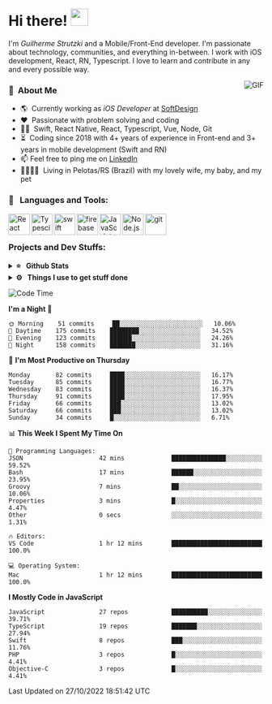 # Hi there! <img src="https://github.com/TheDudeThatCode/TheDudeThatCode/blob/master/Assets/Hi.gif" width="34px" height="34px">

I'm _Guilherme Strutzki_ and a Mobile/Front-End developer. I'm passionate about technology, communities, and everything in-between. I work with iOS development, React, RN, Typescript. I love to learn and contribute in any and every possible way. 

<img align="right" alt="GIF" src="https://spotify-github-profile.vercel.app/api/view?uid=22gkdonhf4okms5x5dsdjx7sy&cover_image=true&theme=default&bar_color=09ff00&bar_color_cover=false"/>

### :space_invader: &nbsp;About Me
- :earth_americas:&nbsp; Currently working as _iOS Developer_ at [SoftDesign](https://softdesign.com.br/)
- :heart: &nbsp;Passionate with problem solving and coding
- :technologist: &nbsp;Swift, React Native, React, Typescript, Vue, Node, Git
- :hourglass_flowing_sand: &nbsp;Coding since 2018 with 4+ years of experience in Front-end and 3+ years in mobile development (Swift and RN)
- 📫  Feel free to ping me on [LinkedIn](https://www.linkedin.com/in/guilherme-strutzki/)
- :family_man_woman_girl_girl: &nbsp;Living in Pelotas/RS (Brazil) with my lovely wife, my baby, and my pet

### 🔨 &nbsp; Languages and Tools:
<a href="https://reactjs.org/" target="_blank"> <img align="left" alt="React" height ="42px" src="https://raw.githubusercontent.com/rahul-jha98/github_readme_icons/main/language_and_tools/square/react/react.svg"></a>
<a href="https://www.typescriptlang.org/" target="_blank"><img align="left" alt="Typescirpt" height ="42px" src="https://raw.githubusercontent.com/rahul-jha98/github_readme_icons/main/language_and_tools/square/typescript/typescript.svg"></a>
<a href="https://developer.apple.com/swift/" target="_blank"> <img align="left" src="https://raw.githubusercontent.com/rahul-jha98/github_readme_icons/main/language_and_tools/square/swift/swift.svg" alt="swift" height="42px"/> </a> 
<a href="https://firebase.google.com/" target="_blank"> <img align="left" src="https://raw.githubusercontent.com/rahul-jha98/github_readme_icons/main/language_and_tools/square/firebase/firebase.svg" alt="firebase" height ="42px"/> </a>
<a href="https://developer.mozilla.org/en-US/docs/Web/JavaScript" target="_blank"> <img align="left" alt="JavaScript" height ="42px"  src="https://raw.githubusercontent.com/rahul-jha98/github_readme_icons/main/language_and_tools/square/javascript/javascript.svg"> </a>
<a href="https://nodejs.org" target="_blank"><img align="left" alt="Node.js" height ="42px" src="https://raw.githubusercontent.com/rahul-jha98/github_readme_icons/main/language_and_tools/square/node/node.svg"></a>
<a href="https://git-scm.com/" target="_blank"> <img src="https://raw.githubusercontent.com/rahul-jha98/github_readme_icons/main/language_and_tools/square/git-scm/git-scm.svg" align="left" alt="git" height='42px'/> </a> </br></br>


### Projects and Dev Stuffs:

<details>	
  <summary><b>⭐ &nbsp; Github Stats</b></summary>
  <br />
  <img src="https://github-readme-stats.vercel.app/api?username=guistrutzki&show_icons=true&theme=tokyonight"/>
</details>
 
<details>	
  <br />
  <summary><b>⚙️ &nbsp; Things I use to get stuff done</b></summary>
  	<ul>
  	    <li><b>OS:</b> macOS Big Sur 11.2</li>
	    <li><b>Laptop: </b> MacBook Pro (i7, Mid 2014)</li>
  	    <li><b>Browser: </b> Chrome</li>
	    <li><b>Terminal: </b> ZSH: Oh My Zsh</li>
	    <li><b>Code Editor:</b> VScode, XCode and Android Studio</li>
	    <li><b>To Stay Updated:</b> Twitter, Youtube and Instagram.</li>
	</ul>	
</details>

<!--START_SECTION:waka-->
![Code Time](http://img.shields.io/badge/Code%20Time-1%2C089%20hrs%2027%20mins-blue)

**I'm a Night 🦉** 

```text
🌞 Morning    51 commits     ██░░░░░░░░░░░░░░░░░░░░░░░   10.06% 
🌆 Daytime    175 commits    ████████░░░░░░░░░░░░░░░░░   34.52% 
🌃 Evening    123 commits    ██████░░░░░░░░░░░░░░░░░░░   24.26% 
🌙 Night      158 commits    ███████░░░░░░░░░░░░░░░░░░   31.16%

```
📅 **I'm Most Productive on Thursday** 

```text
Monday       82 commits     ████░░░░░░░░░░░░░░░░░░░░░   16.17% 
Tuesday      85 commits     ████░░░░░░░░░░░░░░░░░░░░░   16.77% 
Wednesday    83 commits     ████░░░░░░░░░░░░░░░░░░░░░   16.37% 
Thursday     91 commits     ████░░░░░░░░░░░░░░░░░░░░░   17.95% 
Friday       66 commits     ███░░░░░░░░░░░░░░░░░░░░░░   13.02% 
Saturday     66 commits     ███░░░░░░░░░░░░░░░░░░░░░░   13.02% 
Sunday       34 commits     █░░░░░░░░░░░░░░░░░░░░░░░░   6.71%

```


📊 **This Week I Spent My Time On** 

```text
💬 Programming Languages: 
JSON                     42 mins             ███████████████░░░░░░░░░░   59.52% 
Bash                     17 mins             ██████░░░░░░░░░░░░░░░░░░░   23.95% 
Groovy                   7 mins              ██░░░░░░░░░░░░░░░░░░░░░░░   10.06% 
Properties               3 mins              █░░░░░░░░░░░░░░░░░░░░░░░░   4.47% 
Other                    0 secs              ░░░░░░░░░░░░░░░░░░░░░░░░░   1.31%

🔥 Editors: 
VS Code                  1 hr 12 mins        █████████████████████████   100.0%

💻 Operating System: 
Mac                      1 hr 12 mins        █████████████████████████   100.0%

```

**I Mostly Code in JavaScript** 

```text
JavaScript               27 repos            ██████████░░░░░░░░░░░░░░░   39.71% 
TypeScript               19 repos            ███████░░░░░░░░░░░░░░░░░░   27.94% 
Swift                    8 repos             ███░░░░░░░░░░░░░░░░░░░░░░   11.76% 
PHP                      3 repos             █░░░░░░░░░░░░░░░░░░░░░░░░   4.41% 
Objective-C              3 repos             █░░░░░░░░░░░░░░░░░░░░░░░░   4.41%

```



 Last Updated on 27/10/2022 18:51:42 UTC
<!--END_SECTION:waka-->
